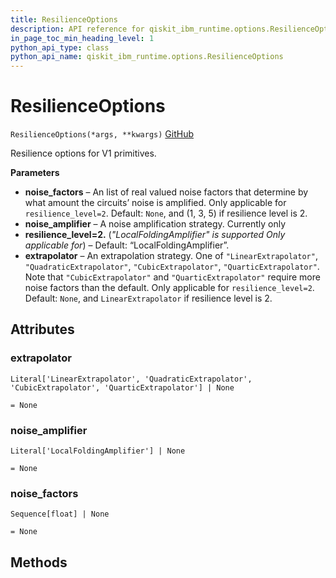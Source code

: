 ```yaml
---
title: ResilienceOptions
description: API reference for qiskit_ibm_runtime.options.ResilienceOptions
in_page_toc_min_heading_level: 1
python_api_type: class
python_api_name: qiskit_ibm_runtime.options.ResilienceOptions
---
```


# ResilienceOptions

<span id="qiskit_ibm_runtime.options.ResilienceOptions" />

`ResilienceOptions(*args, **kwargs)` [GitHub](https://github.com/Qiskit/qiskit-ibm-runtime/tree/stable/0.21/qiskit_ibm_runtime/options/resilience_options.py#L104-L141 "view source code")

Resilience options for V1 primitives.

**Parameters**

*   **noise\_factors** – An list of real valued noise factors that determine by what amount the circuits’ noise is amplified. Only applicable for `resilience_level=2`. Default: `None`, and (1, 3, 5) if resilience level is 2.
*   **noise\_amplifier** – A noise amplification strategy. Currently only
*   **resilience\_level=2.** (*"LocalFoldingAmplifier" is supported Only applicable for*) – Default: “LocalFoldingAmplifier”.
*   **extrapolator** – An extrapolation strategy. One of `"LinearExtrapolator"`, `"QuadraticExtrapolator"`, `"CubicExtrapolator"`, `"QuarticExtrapolator"`. Note that `"CubicExtrapolator"` and `"QuarticExtrapolator"` require more noise factors than the default. Only applicable for `resilience_level=2`. Default: `None`, and `LinearExtrapolator` if resilience level is 2.

## Attributes

<span id="qiskit_ibm_runtime.options.ResilienceOptions.extrapolator" />

### extrapolator

`Literal['LinearExtrapolator', 'QuadraticExtrapolator', 'CubicExtrapolator', 'QuarticExtrapolator'] | None`

`= None`

<span id="qiskit_ibm_runtime.options.ResilienceOptions.noise_amplifier" />

### noise\_amplifier

`Literal['LocalFoldingAmplifier'] | None`

`= None`

<span id="qiskit_ibm_runtime.options.ResilienceOptions.noise_factors" />

### noise\_factors

`Sequence[float] | None`

`= None`

## Methods

